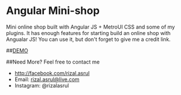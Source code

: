 # Angular Mini-shop
Mini online shop built with Angular JS + MetroUI CSS and some of my plugins. It has enough features for starting build an online shop with Angualar JS! You can use it, but don't forget to give me a credit link.

##[DEMO](https://rizalasrul.github.io/angular-mini-shop/#/)

##Need More?
Feel free to contact me
- http://facebook.com/rizal.asrul
- Email: rizal.asrul@live.com
- Instagram: @rizalasrul
